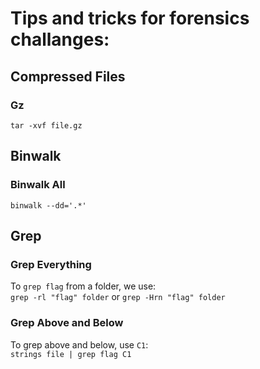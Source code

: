 # Tips and tricks for forensics challanges:
## Compressed Files
### Gz
`tar -xvf file.gz`
## Binwalk
### Binwalk All
`binwalk --dd='.*'`
## Grep
### Grep Everything
To `grep flag` from a folder, we use:  
`grep -rl "flag" folder` or `grep -Hrn "flag" folder`  
### Grep Above and Below
To grep above and below, use `C1`:  
`strings file | grep flag C1`
